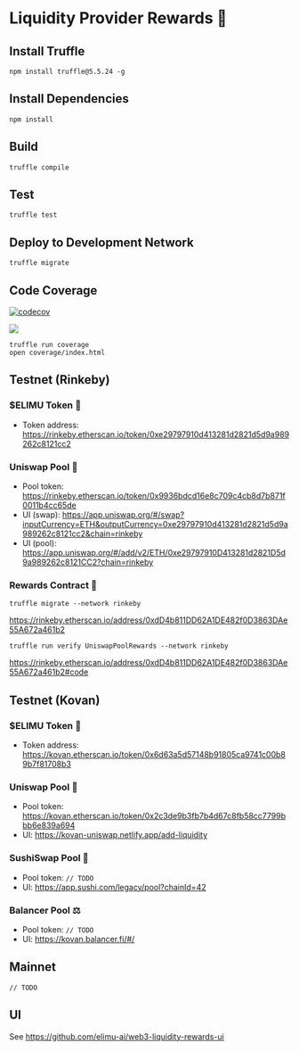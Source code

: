 # Liquidity Provider Rewards 💸

## Install Truffle

```
npm install truffle@5.5.24 -g
```

## Install Dependencies

```
npm install
```

## Build

```
truffle compile
```

## Test

```
truffle test
```

## Deploy to Development Network

```
truffle migrate
```

## Code Coverage

[![codecov](https://codecov.io/gh/elimu-ai/web3-smart-contracts/branch/main/graph/badge.svg?token=98QZ0IIDDL)](https://codecov.io/gh/elimu-ai/web3-smart-contracts)

[![](https://codecov.io/gh/elimu-ai/web3-smart-contracts/branch/main/graphs/tree.svg?token=98QZ0IIDDL)](https://codecov.io/gh/elimu-ai/web3-smart-contracts)

```
truffle run coverage
open coverage/index.html
```

## Testnet (Rinkeby)

### $ELIMU Token 💎

- Token address: https://rinkeby.etherscan.io/token/0xe29797910d413281d2821d5d9a989262c8121cc2

### Uniswap Pool 🦄

- Pool token: https://rinkeby.etherscan.io/token/0x9936bdcd16e8c709c4cb8d7b871f0011b4cc65de
- UI (swap): https://app.uniswap.org/#/swap?inputCurrency=ETH&outputCurrency=0xe29797910d413281d2821d5d9a989262c8121cc2&chain=rinkeby
- UI (pool): https://app.uniswap.org/#/add/v2/ETH/0xe29797910D413281d2821D5d9a989262c8121CC2?chain=rinkeby

### Rewards Contract 💸 

```
truffle migrate --network rinkeby
```

https://rinkeby.etherscan.io/address/0xdD4b811DD62A1DE482f0D3863DAe55A672a461b2

```
truffle run verify UniswapPoolRewards --network rinkeby
```

https://rinkeby.etherscan.io/address/0xdD4b811DD62A1DE482f0D3863DAe55A672a461b2#code

## Testnet (Kovan)

### $ELIMU Token 💎

- Token address: https://kovan.etherscan.io/token/0x6d63a5d57148b91805ca9741c00b89b7f81708b3

### Uniswap Pool 🦄

- Pool token: https://kovan.etherscan.io/token/0x2c3de9b3fb7b4d67c8fb58cc7799bbb6e839a694
- UI: https://kovan-uniswap.netlify.app/add-liquidity

### SushiSwap Pool 🍣

- Pool token: `// TODO`
- UI: https://app.sushi.com/legacy/pool?chainId=42

### Balancer Pool ⚖️

- Pool token: `// TODO`
- UI: https://kovan.balancer.fi/#/

## Mainnet

`// TODO`

## UI

See https://github.com/elimu-ai/web3-liquidity-rewards-ui
